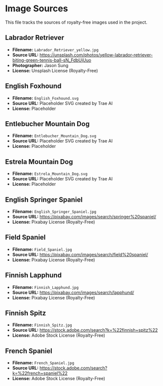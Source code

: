 # Image Sources

This file tracks the sources of royalty-free images used in the project.

## Labrador Retriever

- **Filename:** `Labrador_Retriever_yellow.jpg`
- **Source URL:** https://unsplash.com/photos/yellow-labrador-retriever-biting-green-tennis-ball-sN_FdbUjUuo
- **Photographer:** Jason Sung
- **License:** Unsplash License (Royalty-Free)

## English Foxhound

- **Filename:** `English_Foxhound.svg`
- **Source URL:** Placeholder SVG created by Trae AI
- **License:** Placeholder

## Entlebucher Mountain Dog

- **Filename:** `Entlebucher_Mountain_Dog.svg`
- **Source URL:** Placeholder SVG created by Trae AI
- **License:** Placeholder

## Estrela Mountain Dog

- **Filename:** `Estrela_Mountain_Dog.svg`
- **Source URL:** Placeholder SVG created by Trae AI
- **License:** Placeholder

## English Springer Spaniel

- **Filename:** `English_Springer_Spaniel.jpg`
- **Source URL:** https://pixabay.com/images/search/springer%20spaniel/
- **License:** Pixabay License (Royalty-Free)

## Field Spaniel

- **Filename:** `Field_Spaniel.jpg`
- **Source URL:** https://pixabay.com/images/search/field%20spaniel/
- **License:** Pixabay License (Royalty-Free)

## Finnish Lapphund

- **Filename:** `Finnish_Lapphund.jpg`
- **Source URL:** https://pixabay.com/images/search/lapphund/
- **License:** Pixabay License (Royalty-Free)

## Finnish Spitz

- **Filename:** `Finnish_Spitz.jpg`
- **Source URL:** https://stock.adobe.com/search?k=%22finnish+spitz%22
- **License:** Adobe Stock License (Royalty-Free)

## French Spaniel

- **Filename:** `French_Spaniel.jpg`
- **Source URL:** https://stock.adobe.com/search?k=%22french+spaniel%22
- **License:** Adobe Stock License (Royalty-Free)
